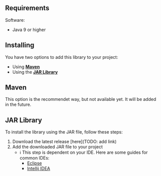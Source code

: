 
## Requirements

Software:
* Java 9 or higher

## Installing

You have two options to add this library to your project:
- Using [__Maven__](#maven "Guide")
- Using the [__JAR Library__](#jar-library "Guide") 

## Maven

This option is the recommendet way, but not available yet. It will be added in the future.

## JAR Library

To install the library using the JAR file, follow these steps:

1. Download the latest release [here](TODO: add link)
2. Add the downloaded JAR file to your project
    - :information_source: This step is dependent on your IDE. Here are some guides for common IDEs:
        - [Eclipse](https://stackoverflow.com/questions/2824515/how-to-add-external-library-properly-in-eclipse "StackOverflow Guide")
        - [Intellij IDEA](https://stackoverflow.com/questions/1051640/correct-way-to-add-external-jars-lib-jar-to-an-intellij-idea-project "StackOverflow Guide")
